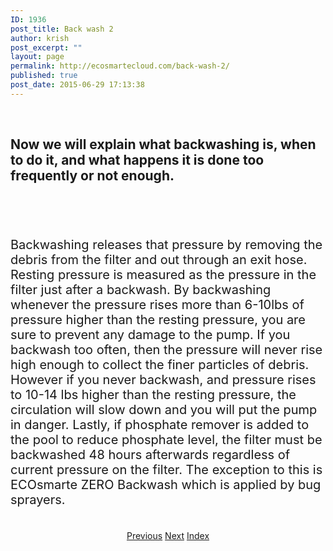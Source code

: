 ```yaml
---
ID: 1936
post_title: Back wash 2
author: krish
post_excerpt: ""
layout: page
permalink: http://ecosmartecloud.com/back-wash-2/
published: true
post_date: 2015-06-29 17:13:38
---
```

&nbsp;
<h2>Now we will explain what backwashing is, when to do it, and what happens it is done too frequently or not enough.</h2>
&nbsp;

&nbsp;
<p style="font-size: 20px;">Backwashing releases that pressure by removing the debris from the filter and out through an exit hose. Resting pressure is measured as the pressure in the filter just after a backwash. By backwashing whenever the pressure rises more than 6-10lbs of pressure higher than the resting pressure, you are sure to prevent any damage to the pump. If you backwash too often, then the pressure will never rise high enough to collect the finer particles of debris. However if you never backwash, and pressure rises to 10-14 lbs higher than the resting pressure, the circulation will slow down and you will put the pump in danger. Lastly, if phosphate remover is added to the pool to reduce phosphate level, the filter must be backwashed 48 hours afterwards regardless of current pressure on the filter. The exception to this is ECOsmarte ZERO Backwash which is applied by bug sprayers.</p>
&nbsp;

<center>
<a class="button blue" href=" http://ecosmartecloud.com/back-wash/">Previous</a> <a class="button blue" href="/?page_id=1940">Next</a> <a class="button blue" href="/?page_id=1883">Index</a></center>&nbsp;

&nbsp;

&nbsp;